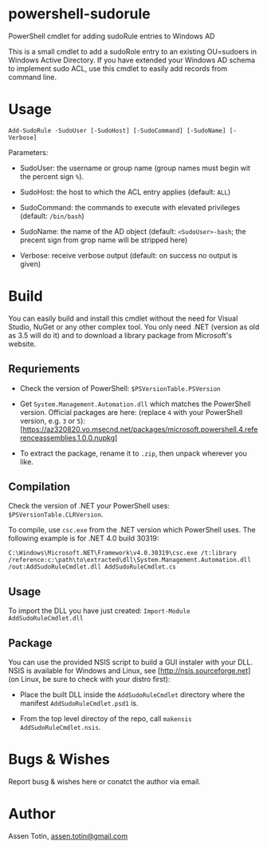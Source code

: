 # powershell-sudorule
PowerShell cmdlet for adding sudoRule entries to Windows AD

This is a small cmdlet to add a sudoRole entry to an existing OU=sudoers in Windows Active Directory. If you have extended your Windows AD schema to implement sudo ACL, use this cmdlet to easily add records from command line. 

# Usage

    Add-SudoRule -SudoUser [-SudoHost] [-SudoCommand] [-SudoName] [-Verbose]

Parameters:

* SudoUser: the username or group name (group names must begin wit the percent sign `%`).

* SudoHost: the host to which the ACL entry applies (default: `ALL`)

* SudoCommand: the commands to execute with elevated privileges (default: `/bin/bash`)

* SudoName: the name of the AD object (default: `<SudoUser>-bash`; the precent sign from grop name will be stripped here)

* Verbose: receive verbose output (default: on success no output is given)

# Build

You can easily build and install this cmdlet without the need for Visual Studio, NuGet or any other complex tool. You only need .NET (version as old as 3.5 will do it) and to download a library package from Microsoft's website. 

## Requriements

* Check the version of PowerShell: `$PSVersionTable.PSVersion`

* Get `System.Management.Automation.dll` which matches the PowerShell version. Official packages are here: (replace `4` with your PowerShell version, e.g. `3` or `5`): [https://az320820.vo.msecnd.net/packages/microsoft.powershell.4.referenceassemblies.1.0.0.nupkg]

* To extract the package, rename it to `.zip`, then unpack wherever you like. 

## Compilation
Check the version of .NET your PowerShell uses: `$PSVersionTable.CLRVersion`.

To compile, use `csc.exe` from the .NET version which PowerShell uses. The following example is for .NET 4.0 build 30319: 

    C:\Windows\Microsoft.NET\Framework\v4.0.30319\csc.exe /t:library /reference:c:\path\to\extracted\dll\System.Management.Automation.dll /out:AddSudoRuleCmdlet.dll AddSudoRuleCmdlet.cs

## Usage
To import the DLL you have just created: `Import-Module AddSudoRuleCmdlet.dll`

## Package
You can use the provided NSIS script to build a GUI instaler with your DLL. NSIS is available for Windows and Linux, see [http://nsis.sourceforge.net] (on Linux, be sure to check with your distro first):

* Place the built DLL inside the `AddSudoRuleCmdlet` directory where the manifest `AddSudoRuleCmdlet.psd1` is.

* From the top level directoy of the repo, call `makensis AddSudoRuleCmdlet.nsis`.

# Bugs & Wishes

Report busg & wishes here or conatct the author via email.

# Author

Assen Totin, assen.totin@gmail.com

